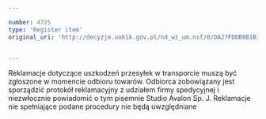 ```yaml
---

number: 4725
type: 'Register item'
original_uri: 'http://decyzje.uokik.gov.pl/nd_wz_um.nsf/0/DA27FDDB8B1B184BC1257B7400375D7E?OpenDocument'


---
```


Reklamacje dotyczące uszkodzeń przesyłek w transporcie muszą być zgłoszone w momencie odbioru towarów. Odbiorca zobowiązany jest sporządzić protokół reklamacyjny z udziałem firmy spedycyjnej i niezwłocznie powiadomić o tym pisemnie Studio Avalon Sp. J. Reklamacje nie spełniające podane procedury nie będą uwzględniane
